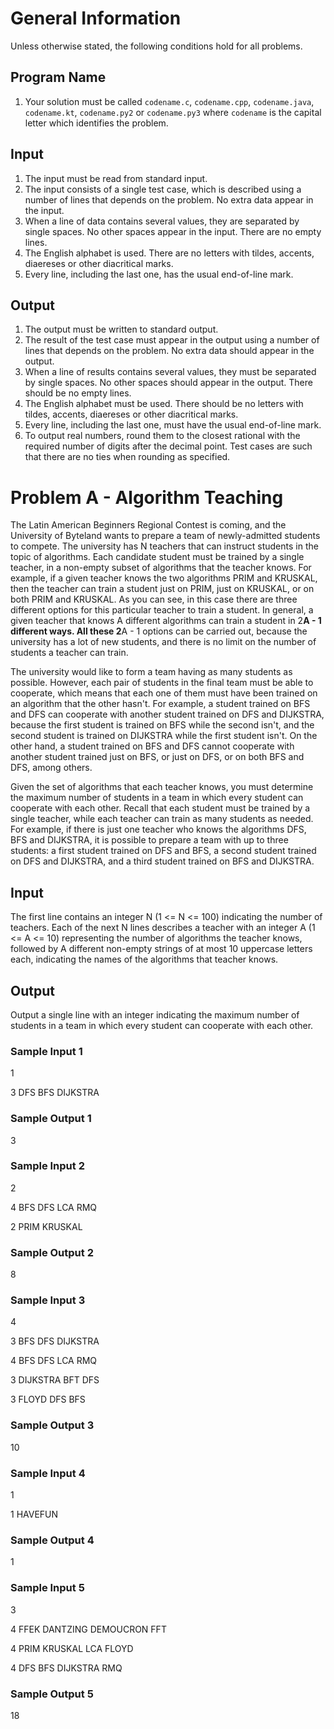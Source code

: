 # General Information

Unless otherwise stated, the following conditions hold for all problems.

## Program Name

1. Your solution must be called `codename.c`, `codename.cpp`, `codename.java`, `codename.kt`, `codename.py2` or `codename.py3` where `codename` is the capital letter which identifies the problem.

## Input

1. The input must be read from standard input.
2. The input consists of a single test case, which is described using a number of lines that depends on the problem. No extra data appear in the input.
3. When a line of data contains several values, they are separated by single spaces. No other spaces appear in the input. There are no empty lines.
4. The English alphabet is used. There are no letters with tildes, accents, diaereses or other diacritical marks.
5. Every line, including the last one, has the usual end-of-line mark.

## Output

1. The output must be written to standard output.
2. The result of the test case must appear in the output using a number of lines that depends on the problem. No extra data should appear in the output.
3. When a line of results contains several values, they must be separated by single spaces. No other spaces should appear in the output. There should be no empty lines.
4. The English alphabet must be used. There should be no letters with tildes, accents, diaereses or other diacritical marks.
5. Every line, including the last one, must have the usual end-of-line mark.
6. To output real numbers, round them to the closest rational with the required number of digits after the decimal point. Test cases are such that there are no ties when rounding as specified.

# Problem A - Algorithm Teaching

The Latin American Beginners Regional Contest is coming, and the University of Byteland wants to prepare a team of newly-admitted students to compete. The university has N teachers that can instruct students in the topic of algorithms. Each candidate student must be trained by a single teacher, in a non-empty subset of algorithms that the teacher knows. For example, if a given teacher knows the two algorithms PRIM and KRUSKAL, then the teacher can train a student just on PRIM, just on KRUSKAL, or on both PRIM and KRUSKAL. As you can see, in this case there are three different options for this particular teacher to train a student. In general, a given teacher that knows A different algorithms can train a student in 2**A - 1 different ways. All these 2**A - 1 options can be carried out, because the university has a lot of new students, and there is no limit on the number of students a teacher can train.

The university would like to form a team having as many students as possible. However, each pair of students in the final team must be able to cooperate, which means that each one of them must have been trained on an algorithm that the other hasn't. For example, a student trained on BFS and DFS can cooperate with another student trained on DFS and DIJKSTRA, because the first student is trained on BFS while the second isn't, and the second student is trained on DIJKSTRA while the first student isn't. On the other hand, a student trained on BFS and DFS cannot cooperate with another student trained just on BFS, or just on DFS, or on both BFS and DFS, among others.

Given the set of algorithms that each teacher knows, you must determine the maximum number of students in a team in which every student can cooperate with each other. Recall that each student must be trained by a single teacher, while each teacher can train as many students as needed. For example, if there is just one teacher who knows the algorithms DFS, BFS and DIJKSTRA, it is possible to prepare a team with up to three students: a first student trained on DFS and BFS, a second student trained on DFS and DIJKSTRA, and a third student trained on BFS and DIJKSTRA.

## Input

The first line contains an integer N (1 <= N <= 100) indicating the number of teachers. Each of the next N lines describes a teacher with an integer A (1 <= A <= 10) representing the number of algorithms the teacher knows, followed by A different non-empty strings of at most 10 uppercase letters each, indicating the names of the algorithms that teacher knows.

## Output

Output a single line with an integer indicating the maximum number of students in a team in which every student can cooperate with each other.

### Sample Input 1
1

3 DFS BFS DIJKSTRA

### Sample Output 1
3

### Sample Input 2
2

4 BFS DFS LCA RMQ

2 PRIM KRUSKAL

### Sample Output 2
8

### Sample Input 3
4

3 BFS DFS DIJKSTRA

4 BFS DFS LCA RMQ

3 DIJKSTRA BFT DFS

3 FLOYD DFS BFS

### Sample Output 3
10

### Sample Input 4
1

1 HAVEFUN

### Sample Output 4
1

### Sample Input 5
3

4 FFEK DANTZING DEMOUCRON FFT

4 PRIM KRUSKAL LCA FLOYD

4 DFS BFS DIJKSTRA RMQ

### Sample Output 5
18
